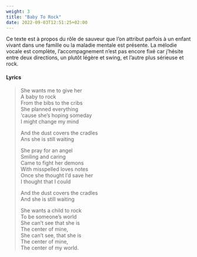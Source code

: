 ```yaml
---
weight: 3
title: "Baby To Rock"
date: 2022-09-03T12:51:25+02:00
---
```


Ce texte est à propos du rôle de sauveur que l’on attribut parfois à un enfant vivant dans une famille ou la maladie mentale est présente.
La mélodie vocale est complète, l’accompagnement n’est pas encore fixé car j’hésite entre deux directions, un plutôt légère et swing, et l’autre plus sérieuse et rock.

<!--more-->

#### Lyrics

> She wants me to give her  
> A baby to rock  
> From the bibs to the cribs  
> She planned everything  
> ‘cause she’s hoping someday  
> I might change my mind
>
> And the dust covers the cradles  
> Ans she is still waiting
>
> She pray for an angel  
> Smiling and caring  
> Came to fight her demons  
> With misspelled loves notes  
> Once she thought I’d save her  
> I thought that I could
>
> And the dust covers the cradles  
> And she is still waiting
>
> She wants a child to rock  
> To be someone’s world  
> She can’t see that she is  
> The center of mine,  
> She can’t see, that she is  
> The center of mine,  
> The center of my world.
